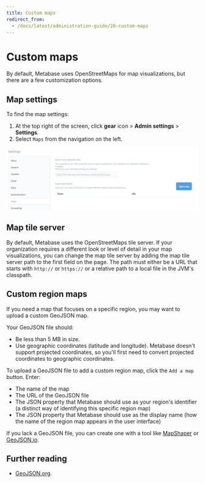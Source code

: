 ```yaml
---
title: Custom maps
redirect_from:
  - /docs/latest/administration-guide/20-custom-maps
---
```


# Custom maps

By default, Metabase uses OpenStreetMaps for map visualizations, but there are a few customization options.

## Map settings

To find the map settings:

1. At the top right of the screen, click **gear** icon > **Admin settings** > **Settings**.
2. Select `Maps` from the navigation on the left.

![Map Settings](./images/MapSettings.png)

## Map tile server

By default, Metabase uses the OpenStreetMaps tile server. If your organization requires a different
look or level of detail in your map visualizations, you can change the map tile server by adding the map tile server path to the first field on the page. The path must either be a URL that starts with `http://` or `https://` or a relative path to a local file in the JVM's classpath.

## Custom region maps

If you need a map that focuses on a specific region, you may want to upload a custom GeoJSON map.

Your GeoJSON file should:

- Be less than 5 MB in size.
- Use geographic coordinates (latitude and longitude). Metabase doesn't support projected coordinates, so you'll first need to convert projected coordinates to geographic coordinates.

To upload a GeoJSON file to add a custom region map, click the `Add a map` button. Enter:

- The name of the map
- The URL of the GeoJSON file
- The JSON property that Metabase should use as your region's identifier (a distinct way of identifying this specific region map)
- The JSON property that Metabase should use as the display name (how the name of the region map appears in the user interface)

If you lack a GeoJSON file, you can create one with a tool like [MapShaper](https://mapshaper.org/) or [GeoJSON.io](http://geojson.io/).

## Further reading

- [GeoJSON.org](https://geojson.org/).
